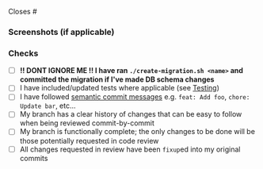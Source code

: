 Closes #<!--(issue number here)-->

<!-- Describe what your pull request is doing here -->

### Screenshots (if applicable)

<!-- Attach screenshots here, if your PR contains any visual changes, e.g. frontend work -->

### Checks

- [ ] __!! DONT IGNORE ME !! I have ran `./create-migration.sh <name>` and committed the migration if I've made DB schema changes__
- [ ] I have included/updated tests where applicable (see [Testing](https://github.com/momentum-mod/website/wiki/Testing))
- [ ] I have followed [semantic commit messages](https://gist.github.com/joshbuchea/6f47e86d2510bce28f8e7f42ae84c716) e.g. `feat: Add foo`, `chore: Update bar`, etc...
- [ ] My branch has a clear history of changes that can be easy to follow when being reviewed commit-by-commit
- [ ] My branch is functionally complete; the only changes to be done will be those potentially requested in code review
- [ ] All changes requested in review have been `fixup`ed into my original commits

